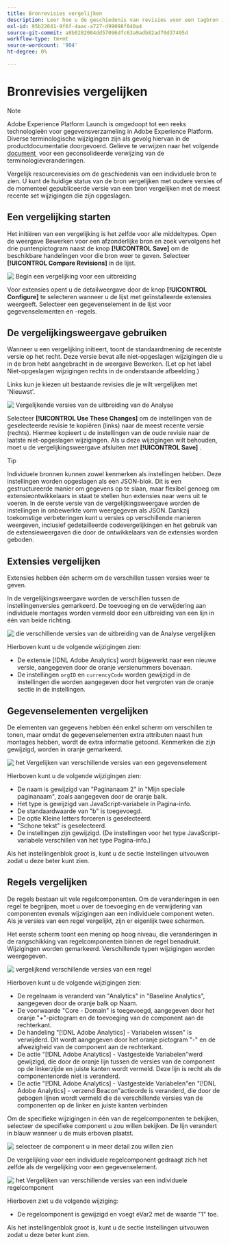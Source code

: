 ```yaml
---
title: Bronrevisies vergelijken
description: Leer hoe u de geschiedenis van revisies voor een tagbron in Adobe Experience Platform kunt bekijken.
exl-id: 95b22641-9f6f-4aac-a727-d99098f040a4
source-git-commit: a8b0282004dd57096dfc63a9adb82ad70d37495d
workflow-type: tm+mt
source-wordcount: '904'
ht-degree: 0%

---
```


# Bronrevisies vergelijken

>[!NOTE]
>
>Adobe Experience Platform Launch is omgedoopt tot een reeks technologieën voor gegevensverzameling in Adobe Experience Platform. Diverse terminologische wijzigingen zijn als gevolg hiervan in de productdocumentatie doorgevoerd. Gelieve te verwijzen naar het volgende [&#x200B; document &#x200B;](../../term-updates.md) voor een geconsolideerde verwijzing van de terminologieveranderingen.

Vergelijk resourcerevisies om de geschiedenis van een individuele bron te zien.  U kunt de huidige status van de bron vergelijken met oudere versies of de momenteel gepubliceerde versie van een bron vergelijken met de meest recente set wijzigingen die zijn opgeslagen.

## Een vergelijking starten

Het initiëren van een vergelijking is het zelfde voor alle middeltypes.  Open de weergave Bewerken voor een afzonderlijke bron en zoek vervolgens het drie puntenpictogram naast de knop **[!UICONTROL Save]** om de beschikbare handelingen voor die bron weer te geven.  Selecteer **[!UICONTROL Compare Revisions]** in de lijst.

![&#x200B; Begin een vergelijking voor een uitbreiding &#x200B;](../../images/compare-initiate-extension.png)

Voor extensies opent u de detailweergave door de knop **[!UICONTROL Configure]** te selecteren wanneer u de lijst met geïnstalleerde extensies weergeeft.  Selecteer een gegevenselement in de lijst voor gegevenselementen en -regels.

## De vergelijkingsweergave gebruiken

Wanneer u een vergelijking initieert, toont de standaardmening de recentste versie op het recht.  Deze versie bevat alle niet-opgeslagen wijzigingen die u in de bron hebt aangebracht in de weergave Bewerken. (Let op het label Niet-opgeslagen wijzigingen rechts in de onderstaande afbeelding.)

Links kun je kiezen uit bestaande revisies die je wilt vergelijken met &#39;Nieuwst&#39;.

![&#x200B; Vergelijkende versies van de uitbreiding van de Analyse &#x200B;](../../images/compare-interpret-extension.png)

Selecteer **[!UICONTROL Use These Changes]** om de instellingen van de geselecteerde revisie te kopiëren (links) naar de meest recente versie (rechts).  Hiermee kopieert u de instellingen van de oude revisie naar de laatste niet-opgeslagen wijzigingen.  Als u deze wijzigingen wilt behouden, moet u de vergelijkingsweergave afsluiten met **[!UICONTROL Save]** .

>[!TIP]
>Individuele bronnen kunnen zowel kenmerken als instellingen hebben.  Deze instellingen worden opgeslagen als een JSON-blok. Dit is een gestructureerde manier om gegevens op te slaan, maar flexibel genoeg om extensieontwikkelaars in staat te stellen hun extensies naar wens uit te voeren.
>In de eerste versie van de vergelijkingsweergave worden de instellingen in onbewerkte vorm weergegeven als JSON. Dankzij toekomstige verbeteringen kunt u versies op verschillende manieren weergeven, inclusief gedetailleerde codevergelijkingen en het gebruik van de extensieweergaven die door de ontwikkelaars van de extensies worden geboden.

## Extensies vergelijken

Extensies hebben één scherm om de verschillen tussen versies weer te geven.

In de vergelijkingsweergave worden de verschillen tussen de instellingenversies gemarkeerd.  De toevoeging en de verwijdering aan individuele montages worden vermeld door een uitbreiding van een lijn in één van beide richting.

![&#x200B; die verschillende versies van de uitbreiding van de Analyse vergelijken &#x200B;](../../images/compare-extension.png)

Hierboven kunt u de volgende wijzigingen zien:

* De extensie [!DNL Adobe Analytics] wordt bijgewerkt naar een nieuwe versie, aangegeven door de oranje versienummers bovenaan.
* De instellingen `orgID` en `currencyCode` worden gewijzigd in de instellingen die worden aangegeven door het vergroten van de oranje sectie in de instellingen.

## Gegevenselementen vergelijken

De elementen van gegevens hebben één enkel scherm om verschillen te tonen, maar omdat de gegevenselementen extra attributen naast hun montages hebben, wordt de extra informatie getoond.  Kenmerken die zijn gewijzigd, worden in oranje gemarkeerd.

![&#x200B; het Vergelijken van verschillende versies van een gegevenselement &#x200B;](../../images/compare-data-element.png)

Hierboven kunt u de volgende wijzigingen zien:

* De naam is gewijzigd van &quot;Paginanaam 2&quot; in &quot;Mijn speciale paginanaam&quot;, zoals aangegeven door de oranje balk.
* Het type is gewijzigd van JavaScript-variabele in Pagina-info.
* De standaardwaarde van &quot;b&quot; is toegevoegd.
* De optie Kleine letters forceren is geselecteerd.
* &quot;Schone tekst&quot; is geselecteerd.
* De instellingen zijn gewijzigd. (De instellingen voor het type JavaScript-variabele verschillen van het type Pagina-info.)

Als het instellingenblok groot is, kunt u de sectie Instellingen uitvouwen zodat u deze beter kunt zien.

## Regels vergelijken

De regels bestaan uit vele regelcomponenten.  Om de veranderingen in een regel te begrijpen, moet u over de toevoeging en de verwijdering van componenten evenals wijzigingen aan een individuele component weten.  Als je versies van een regel vergelijkt, zijn er eigenlijk twee schermen.

Het eerste scherm toont een mening op hoog niveau, die veranderingen in de rangschikking van regelcomponenten binnen de regel benadrukt.  Wijzigingen worden gemarkeerd. Verschillende typen wijzigingen worden weergegeven.

![&#x200B; vergelijkend verschillende versies van een regel &#x200B;](../../images/compare-rule.png)

Hierboven kunt u de volgende wijzigingen zien:

* De regelnaam is veranderd van &quot;Analytics&quot; in &quot;Baseline Analytics&quot;, aangegeven door de oranje balk op Naam.
* De voorwaarde &quot;Core - Domain&quot; is toegevoegd, aangegeven door het oranje &quot;+&quot;-pictogram en de toevoeging van de component aan de rechterkant.
* De handeling &quot;[!DNL Adobe Analytics] - Variabelen wissen&quot; is verwijderd. Dit wordt aangegeven door het oranje pictogram &quot;-&quot; en de afwezigheid van de component aan de rechterkant.
* De actie &quot;[!DNL Adobe Analytics] - Vastgestelde Variabelen&quot;werd gewijzigd, die door de oranje lijn tussen de versies van de component op de linkerzijde en juiste kanten wordt vermeld. Deze lijn is recht als de componentenorde niet is veranderd.
* De actie &quot;[!DNL Adobe Analytics] - Vastgestelde Variabelen&quot;en &quot;[!DNL Adobe Analytics] - verzend Beacon&quot;actieorde is veranderd, die door de gebogen lijnen wordt vermeld die de verschillende versies van de componenten op de linker en juiste kanten verbinden

Om de specifieke wijzigingen in één van de regelcomponenten te bekijken, selecteer de specifieke component u zou willen bekijken.  De lijn verandert in blauw wanneer u de muis erboven plaatst.

![&#x200B; selecteer de component u in meer detail zou willen zien &#x200B;](../../images/compare-rule-component-click.png)

De vergelijking voor een individuele regelcomponent gedraagt zich het zelfde als de vergelijking voor een gegevenselement.

![&#x200B; het Vergelijken van verschillende versies van een individuele regelcomponent &#x200B;](../../images/compare-rule-component.png)

Hierboven ziet u de volgende wijziging:

* De regelcomponent is gewijzigd en voegt eVar2 met de waarde &quot;1&quot; toe.

Als het instellingenblok groot is, kunt u de sectie Instellingen uitvouwen zodat u deze beter kunt zien.
